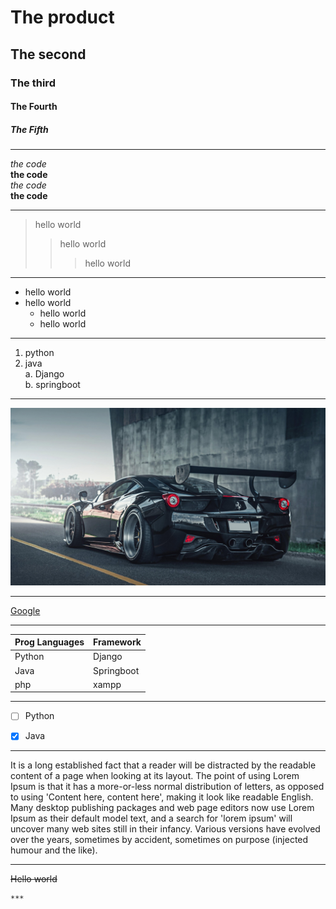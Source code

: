 # The product
## The second
### The third
#### The Fourth
##### The Fifth

---

*the code*  
**the code**  
_the code_  
__the code__

---

> hello world
>> hello world
>>> hello world

---
   
* hello world
* hello world
    * hello world
    * hello world

---

1. python
2. java  
    a. Django  
    b. springboot

---
  
![car](./backiee-86074.jpg)
  
---
  
[Google](https://www.google.com)
  
---

| Prog Languages | Framework |
| -------------- | --------- |
| Python         | Django    |
| Java           | Springboot|
| php            | xampp     |

---

- [ ] Python
- [X] Java


---

It is a long established fact that a reader will be distracted by the readable content of a page when looking at its layout. The point of using Lorem Ipsum is that it has a more-or-less normal distribution of letters, as opposed to using 'Content here, content here', making it look like readable English. Many desktop publishing packages and web page editors now use Lorem Ipsum as their default model text, and a search for 'lorem ipsum' will uncover many web sites still in their infancy. Various versions have evolved over the years, sometimes by accident, sometimes on purpose (injected humour and the like).

---
  
~~Hello world~~

~~~ bmbmb ~~~
***